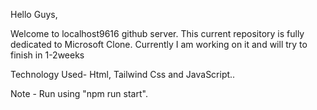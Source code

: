 Hello Guys, 

Welcome to localhost9616 github server. This current repository is fully dedicated to Microsoft Clone. Currently I am working on it and will try to finish in 1-2weeks

Technology Used- Html, Tailwind Css and JavaScript.. 

Note - Run using "npm run start".
